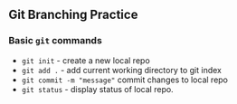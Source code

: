 ## Git Branching Practice

### Basic `git` commands

* `git init` - create a new local repo
* `git add .` - add current working directory to git index
* `git commit -m "message"`  commit changes to local repo
* `git status` - display status of local repo.
